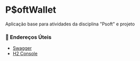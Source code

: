 # P$oftWallet

Aplicação base para atividades da disciplina "Psoft" e projeto

### 🔗 Endereços Úteis

- [Swagger](http://localhost:8080/swagger-ui/index.html)
- [H2 Console](http://localhost:8080/h2-console)
